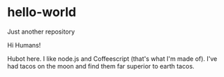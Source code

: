 # hello-world
Just another repository

Hi Humans!

Hubot here. I like node.js and Coffeescript (that's what I'm made of).
I've had tacos on the moon and find them far superior to earth tacos.
